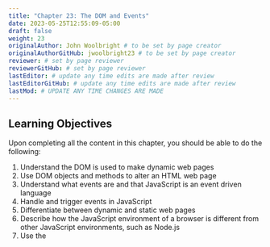 ```yaml
---
title: "Chapter 23: The DOM and Events"
date: 2023-05-25T12:55:09-05:00
draft: false
weight: 23
originalAuthor: John Woolbright # to be set by page creator
originalAuthorGitHub: jwoolbright23 # to be set by page creator
reviewer: # set by page reviewer
reviewerGitHub: # set by page reviewer
lastEditor: # update any time edits are made after review
lastEditorGitHub: # update any time edits are made after review
lastMod: # UPDATE ANY TIME CHANGES ARE MADE
---
```


## Learning Objectives

Upon completing all the content in this chapter, you should be able to do the following:

1. Understand the DOM is used to make dynamic web pages
1. Use DOM objects and methods to alter an HTML web page
1. Understand what events are and that JavaScript is an event driven language
1. Handle and trigger events in JavaScript
1. Differentiate between dynamic and static web pages
1. Describe how the JavaScript environment of a browser is different from other JavaScript environments, such as Node.js
1. Use the <script> to include JavaScript into an HTML page
1. Know to put your <script> after the elements you want to alter, unless using load events
1. Understand what the Document Object Model (DOM) is
1. Understand and use the global variable window and these methods and properties: `window.alert()`, `window.console`, `window.confirm()`, `window.location`.
1. Understand and use the global variable document and these methods and properties: `document.title`, `document.getElementById()`, `document.querySelector()`, `document.querySelectorAll()`
1. Understand and use Element methods and properties: `element.innerHTML`, `element.style`, `element.getAttribute()`, `element.setAttribute()`, `element.addEventListener()`
1. Know that JavaScript is an event driven programming language

## Key Terminology

Here is a list of key terms for this chapter, broken down by the page the term first appears on.

### JavaScript in the Browser
1. static
1. dynamic

### The DOM
1. DOM

### Events
1. event
1. event-driven
1. inline event handler

### Event Listeners
1. listener
1. jQuery
1. bubbling

## Chapter Content

{{% children %}}